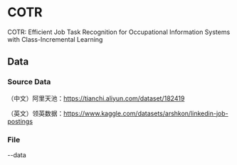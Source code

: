# COTR
COTR: Efficient Job Task Recognition for Occupational Information Systems with Class-Incremental Learning

## Data
### Source Data
（中文）阿里天池：https://tianchi.aliyun.com/dataset/182419

（英文）领英数据：https://www.kaggle.com/datasets/arshkon/linkedin-job-postings

### File
--data